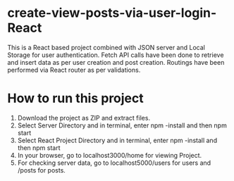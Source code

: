 # create-view-posts-via-user-login-React
This is a React based project combined with JSON server and Local Storage for user authentication. Fetch API calls have been done to retrieve and insert data as per user creation and post creation. Routings have been performed via React router as per validations.

# How to run this project

1. Download the project as ZIP and extract files.
2. Select Server Directory and in terminal, enter npm -install and then npm start
3. Select React Project Directory and in terminal, enter npm -install and then npm start
4. In your browser, go to localhost3000/home for viewing Project.
5. For checking server data, go to localhost5000/users for users and /posts for posts.
